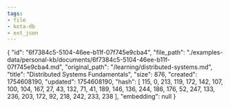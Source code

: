 ```yaml
---
tags:
- file
- kota-db
- ext_json
---
```

{
  "id": "6f7384c5-5104-46ee-b11f-07f745e9cba4",
  "file_path": "./examples-data/personal-kb/documents/6f7384c5-5104-46ee-b11f-07f745e9cba4.md",
  "original_path": "/learning/distributed-systems.md",
  "title": "Distributed Systems Fundamentals",
  "size": 876,
  "created": 1754608190,
  "updated": 1754608190,
  "hash": [
    115,
    0,
    213,
    119,
    172,
    142,
    107,
    100,
    104,
    167,
    27,
    43,
    132,
    71,
    41,
    189,
    146,
    136,
    244,
    186,
    176,
    52,
    247,
    133,
    236,
    203,
    172,
    92,
    218,
    242,
    233,
    238
  ],
  "embedding": null
}